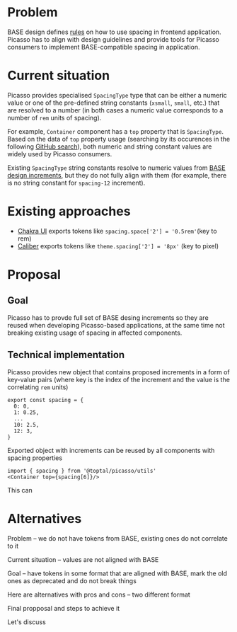 # Problem

BASE design defines [rules](https://toptal-core.atlassian.net/wiki/spaces/Base/pages/3217031216/Spacing) on how to use spacing in frontend application. Picasso has to align with design guidelines and provide tools for Picasso consumers to implement BASE-compatible spacing in application.

# Current situation

Picasso provides specialised `SpacingType` type that can be either a numeric value or one of the pre-defined string constants (`xsmall`, `small`, etc.) that are resolved to a number (in both cases a numeric value corresponds to a number of `rem` units of spacing).

For example, `Container` component has a `top` property that is `SpacingType`. Based on the data of `top` property usage (searching by its occurences in the following [GitHub search](https://github.com/search?q=org%3Atoptal+%22+top%3D%7B%22&type=code&p=1)), both numeric and string constant values are widely used by Picasso consumers.

Existing `SpacingType` string constants resolve to numeric values from [BASE design increments](https://toptal-core.atlassian.net/wiki/spaces/Base/pages/3217031216/Spacing#Base-Increment), but they do not fully align with them (for example, there is no string constant for `spacing-12` increment).

# Existing approaches

- [Chakra UI](https://chakra-ui.com/docs/styled-system/theme#spacing) exports tokens like `spacing.space['2'] = '0.5rem'`(key to rem)
- [Caliber](https://github.com/toptal/caliber/blob/9a0b91110f1c82e07d30f684bb42b49e0e34f918/tailwind.preset.design-tokens.js#L2) exports tokens like `theme.spacing['2'] = '8px'` (key to pixel)

# Proposal

## Goal

Picasso has to provde full set of BASE desing increments so they are reused when developing Picasso-based applications, at the same time not breaking existing usage of spacing in affected components.

## Technical implementation

Picasso provides new object that contains proposed increments in a form of key-value pairs (where key is the index of the increment and the value is the correlating `rem` units)

```
export const spacing = {
  0: 0,
  1: 0.25,
  ...
  10: 2.5,
  12: 3,
}
```

Exported object with increments can be reused by all components with spacing properties

```
import { spacing } from '@toptal/picasso/utils'
<Container top={spacing[6]}/>
```

This can 


# Alternatives 







Problem – we do not have tokens from BASE, existing ones do not correlate to it

Current situation – values are not aligned with BASE

Goal – have tokens in some format that are aligned with BASE, mark the old ones as deprecated and do not break things

Here are alternatives with pros and cons – two different format

Final propposal and steps to achieve it

Let's discuss